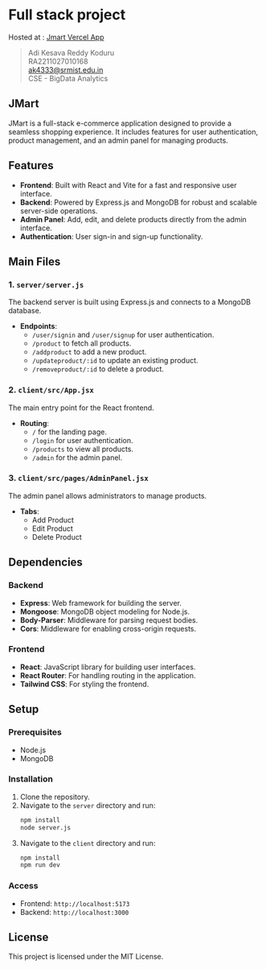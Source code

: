 # Full stack project

Hosted at : [Jmart Vercel App](https://j-mart-opal.vercel.app/)

> Adi Kesava Reddy Koduru \
> RA2211027010168 \
> ak4333@srmist.edu.in \
> CSE - BigData Analytics

## JMart

JMart is a full-stack e-commerce application designed to provide a seamless shopping experience. It includes features for user authentication, product management, and an admin panel for managing products.

## Features

- **Frontend**: Built with React and Vite for a fast and responsive user interface.
- **Backend**: Powered by Express.js and MongoDB for robust and scalable server-side operations.
- **Admin Panel**: Add, edit, and delete products directly from the admin interface.
- **Authentication**: User sign-in and sign-up functionality.

## Main Files

### 1. `server/server.js`

The backend server is built using Express.js and connects to a MongoDB database.

- **Endpoints**:
  - `/user/signin` and `/user/signup` for user authentication.
  - `/product` to fetch all products.
  - `/addproduct` to add a new product.
  - `/updateproduct/:id` to update an existing product.
  - `/removeproduct/:id` to delete a product.

### 2. `client/src/App.jsx`

The main entry point for the React frontend.

- **Routing**:
  - `/` for the landing page.
  - `/login` for user authentication.
  - `/products` to view all products.
  - `/admin` for the admin panel.

### 3. `client/src/pages/AdminPanel.jsx`

The admin panel allows administrators to manage products.

- **Tabs**:
  - Add Product
  - Edit Product
  - Delete Product

## Dependencies

### Backend

- **Express**: Web framework for building the server.
- **Mongoose**: MongoDB object modeling for Node.js.
- **Body-Parser**: Middleware for parsing request bodies.
- **Cors**: Middleware for enabling cross-origin requests.

### Frontend

- **React**: JavaScript library for building user interfaces.
- **React Router**: For handling routing in the application.
- **Tailwind CSS**: For styling the frontend.

## Setup

### Prerequisites

- Node.js
- MongoDB

### Installation

1. Clone the repository.
2. Navigate to the `server` directory and run:
   ```bash
   npm install
   node server.js
   ```
3. Navigate to the `client` directory and run:
   ```bash
   npm install
   npm run dev
   ```

### Access

- Frontend: `http://localhost:5173`
- Backend: `http://localhost:3000`

## License

This project is licensed under the MIT License.
